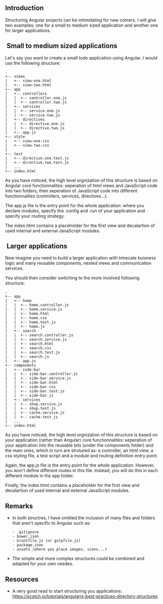 Introduction
------------

Structuring Angular projects can be intimidating for new comers. I will
give two examples: one for a small to medium sized application and
another one for larger applications.

 Small to medium sized applications
-----------------------------------

Let's say you want to create a small todo application using Angular. I
would use the following structure:

    .
    +-- views
    |   +-- view-one.html
    |   +-- view-two.html
    +-- app
    |   +-- controllers
    |   |  +-- controller.one.js
    |   |  +-- controller.two.js
    |   +-- services
    |   |  +-- service.one.js
    |   |  +-- service.two.js
    |   +-- directives
    |   |  +-- directive.one.js
    |   |  +-- directive.two.js
    |   +-- app.js
    +-- style
    |   +-- view-one.css
    |   +-- view-two.css
    |
    +-- test
    |   +-- directive.one.test.js
    |   +-- directive.two.test.js
    |   ...
    +-- index.html

As you have noticed, the high level orgnization of this structure is
based on Angular core functionnalites: seperation of html views and
JavaScript code into two folders, then seperation of JavaScript code
into different functionnalites (controllers, services, directives...).

The app.js file is the entry point for the whole application: where you
declare modules, specify the .config and .run of your application and
specify your routing strategy.

The index.html contains a placeholder for the first view and decalartion
of used internal and external JavaScript modules.

 Larger applications
--------------------

Now imagine you need to build a larger application with intrecate
buisness logic and many reusable components, nested views and
communication services.

You should then consider switching to the more involved following
structure:

    .
    +-- app
    |   +-- home
    |   |  +-- home.controller.js
    |   |  +-- home.service.js
    |   |  +-- home.html
    |   |  +-- home.css
    |   |  +-- home.test.js
    |   |  +-- home.js
    |   +-- search
    |   |  +-- search.controller.js
    |   |  +-- search.service.js
    |   |  +-- search.html
    |   |  +-- search.css
    |   |  +-- search.test.js
    |   |  +-- search.js
    |   +-- app.js
    +-- components
    |   +-- side-bar
    |   |  +-- side-bar.controller.js
    |   |  +-- side-bar.service.js
    |   |  +-- side-bar.html
    |   |  +-- side-bar.css
    |   |  +-- side-bar.test.js
    |   |  +-- side-bar.js
    |   +-- services
    |   |  +-- shop.service.js
    |   |  +-- shop.test.js
    |   |  +-- cache.service.js
    |   |  +-- cache.test.js
    |   ...
    +-- index.html

As you have noticed, the high level orgnization of this structure is
based on your application (rather than Angular) core functionnalites:
seperation of your application into the reusable bits (under the
components folder) and the main ones, which in turn are strutured as: a
controller, an html view, a css styling file, a test script and a module
and routing definition entry point.

Again, the app.js file is the entry point for the whole application.
However, you won't define different routes in this file. Instead, you
will do this in each different module in the app folder.

Finally, the index.html contains a placeholder for the first view and
decalartion of used internal and external JavaScript modules.

Remarks
-------

-   In both structres, I have omitted the inclusion of many files and
    folders that aren't specific to Angular such as:

        - .gitignore
        - bower.json
        - Gruntfile.js (or gulpfile.js)
        - package.json
        - assets (where you place images, icons...)

-   The simple and more complex structures could be combined and adapted
    for your own needes.

Resources
---------

-   A very good read to start structuring you applications:
    https://scotch.io/tutorials/angularjs-best-practices-directory-structures

